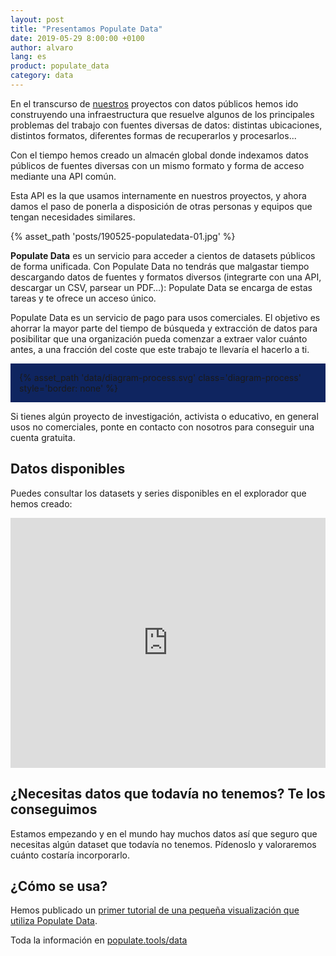 ```yaml
---
layout: post
title: "Presentamos Populate Data"
date: 2019-05-29 8:00:00 +0100
author: alvaro
lang: es
product: populate_data
category: data
---
```


En el transcurso de [nuestros](/#work) proyectos con datos públicos hemos ido construyendo una infraestructura que resuelve algunos de los principales problemas del trabajo con fuentes diversas de datos: distintas ubicaciones, distintos formatos, diferentes formas de recuperarlos y procesarlos...

Con el tiempo hemos creado un almacén global donde indexamos datos públicos de fuentes diversas con un mismo formato y forma de acceso mediante una API común.

Esta API es la que usamos internamente en nuestros proyectos, y ahora damos el paso de ponerla a disposición de otras personas y equipos que tengan necesidades similares.

{% asset_path 'posts/190525-populatedata-01.jpg' %}

**Populate Data** es un servicio para acceder a cientos de datasets públicos de forma unificada. Con Populate Data no tendrás que malgastar tiempo descargando datos de fuentes y formatos diversos (integrarte con una API, descargar un CSV, parsear un PDF…): Populate Data se encarga de estas tareas y te ofrece un acceso único.

Populate Data es un servicio de pago para usos comerciales. El objetivo es ahorrar la mayor parte del tiempo de búsqueda y extracción de datos para posibilitar que una organización pueda comenzar a extraer valor cuánto antes, a una fracción del coste que este trabajo te llevaría el hacerlo a ti.

<div style="background: #0F2560; padding: 1em">
  {% asset_path 'data/diagram-process.svg' class='diagram-process' style='border: none' %}
</div>

Si tienes algún proyecto de investigación, activista o educativo, en general usos no comerciales, ponte en contacto con nosotros para conseguir una cuenta gratuita.


## Datos disponibles

Puedes consultar los datasets y series disponibles en el explorador que hemos creado:

<iframe src="https://data.populate.tools/api_explorer" scrolling="auto" style="border: 0; padding: 0; margin: 0;  width: 100%; height: 400px;"></iframe>


## ¿Necesitas datos que todavía no tenemos? Te los conseguimos

Estamos empezando y en el mundo hay muchos datos así que seguro que necesitas algún dataset que todavía no tenemos. Pídenoslo y valoraremos cuánto costaría incorporarlo.


## ¿Cómo se usa?

Hemos publicado un [primer tutorial de una pequeña visualización que utiliza Populate Data](/blog/populate-data-piramide-poblacion).

<div class="separator"></div>

Toda la información en [populate.tools/data](/data)
